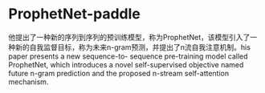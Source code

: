 # ProphetNet-paddle
他提出了一种新的序列到序列的预训练模型，称为ProphetNet，该模型引入了一种新的自我监督目标，称为未来n-gram预测，并提出了n流自我注意机制。his paper presents a new sequence-to- sequence pre-training model called ProphetNet, which introduces a novel self-supervised objective named future n-gram prediction and the proposed n-stream self-attention mechanism. 
